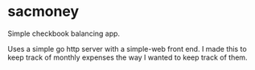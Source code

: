 # sacmoney

Simple checkbook balancing app.

Uses a simple go http server with a simple-web front end. I made this to keep track of monthly expenses the way I wanted to keep track of them.
